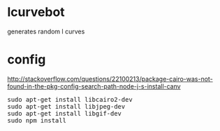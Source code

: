 lcurvebot
=========

generates random l curves

config
=====

http://stackoverflow.com/questions/22100213/package-cairo-was-not-found-in-the-pkg-config-search-path-node-j-s-install-canv

<pre>
sudo apt-get install libcairo2-dev
sudo apt-get install libjpeg-dev
sudo apt-get install libgif-dev
sudo npm install
</pre>
